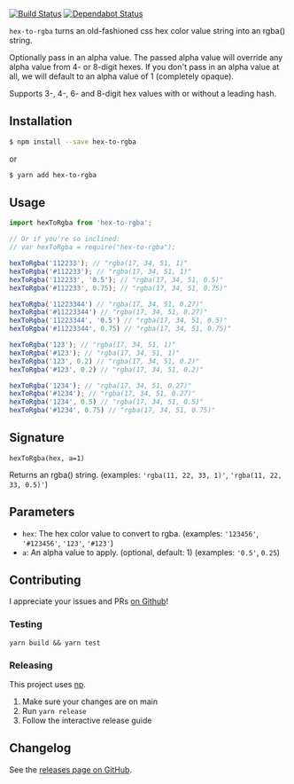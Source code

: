 [![Build Status](https://travis-ci.org/misund/hex-to-rgba.svg?branch=master)](https://travis-ci.org/misund/hex-to-rgba)
[![Dependabot Status](https://api.dependabot.com/badges/status?host=github&repo=misund/hex-to-rgba)](https://dependabot.com)


`hex-to-rgba` turns an old-fashioned css hex color value string into an rgba() string.

Optionally pass in an alpha value. The passed alpha value will override any alpha value from 4- or 8-digit hexes. If you don't pass in an alpha value at all, we will default to an alpha value of 1 (completely opaque).

Supports 3-, 4-, 6- and 8-digit hex values with or without a leading hash.

## Installation
```sh
$ npm install --save hex-to-rgba
```
or
```sh
$ yarn add hex-to-rgba
```

## Usage
```js
import hexToRgba from 'hex-to-rgba';

// Or if you're so inclined:
// var hexToRgba = require("hex-to-rgba");

hexToRgba('112233'); // "rgba(17, 34, 51, 1)"
hexToRgba('#112233'); // "rgba(17, 34, 51, 1)"
hexToRgba('112233', '0.5'); // "rgba(17, 34, 51, 0.5)"
hexToRgba('#112233', 0.75); // "rgba(17, 34, 51, 0.75)"

hexToRgba('11223344') // "rgba(17, 34, 51, 0.27)"
hexToRgba('#11223344') // "rgba(17, 34, 51, 0.27)"
hexToRgba('11223344', '0.5') // "rgba(17, 34, 51, 0.5)"
hexToRgba('#11223344', 0.75) // "rgba(17, 34, 51, 0.75)"

hexToRgba('123'); // "rgba(17, 34, 51, 1)"
hexToRgba('#123'); // "rgba(17, 34, 51, 1)"
hexToRgba('123', 0.2) // "rgba(17, 34, 51, 0.2)"
hexToRgba('#123', 0.2) // "rgba(17, 34, 51, 0.2)"

hexToRgba('1234'); // "rgba(17, 34, 51, 0.27)"
hexToRgba('#1234'); // "rgba(17, 34, 51, 0.27)"
hexToRgba('1234', 0.5) // "rgba(17, 34, 51, 0.5)"
hexToRgba('#1234', 0.75) // "rgba(17, 34, 51, 0.75)"
```

## Signature
`hexToRgba(hex, a=1)`

Returns an rgba() string. (examples: `'rgba(11, 22, 33, 1)'`, `'rgba(11, 22, 33, 0.5)'`)

## Parameters
* `hex`: The hex color value to convert to rgba. (examples: `'123456'`, `'#123456'`, `'123'`, `'#123'`)
* `a`: An alpha value to apply. (optional, default: 1) (examples: `'0.5'`, `0.25`)


## Contributing
I appreciate your issues and PRs [on Github](https://github.com/misund/hex-to-rgba)!

### Testing
```
yarn build && yarn test
```

### Releasing
This project uses [np](https://github.com/sindresorhus/np).
1. Make sure your changes are on main
2. Run `yarn release`
3. Follow the interactive release guide

## Changelog
See the [releases page on GitHub](https://github.com/misund/hex-to-rgba/releases).
